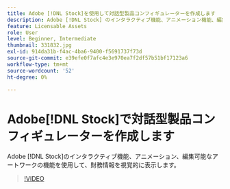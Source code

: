 ```yaml
---
title: Adobe [!DNL Stock]を使用して対話型製品コンフィギュレーターを作成します
description: Adobe [!DNL Stock] のインタラクティブ機能、アニメーション機能、編集可能なアートワークを使用して、財務情報を視覚的に表示します
feature: Licensable Assets
role: User
level: Beginner, Intermediate
thumbnail: 331832.jpg
exl-id: 914da31b-f4ac-4ba6-9400-f5691737f73d
source-git-commit: e39efe0f7afc4e3e970ea7f2df57b51bf17123a6
workflow-type: tm+mt
source-wordcount: '52'
ht-degree: 0%

---
```


# Adobe[!DNL Stock]で対話型製品コンフィギュレーターを作成します

Adobe [!DNL Stock]のインタラクティブ機能、アニメーション、編集可能なアートワークの機能を使用して、財務情報を視覚的に表示します。

>[!VIDEO](https://video.tv.adobe.com/v/331832?hidetitle=true)
